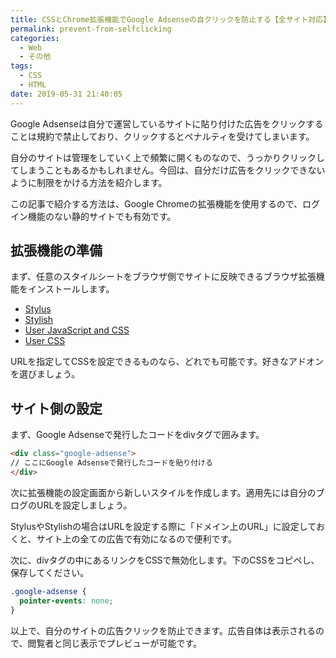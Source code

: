 ```yaml
---
title: CSSとChrome拡張機能でGoogle Adsenseの自クリックを防止する【全サイト対応】
permalink: prevent-from-selfclicking
categories:
  - Web
  - その他
tags:
  - CSS
  - HTML
date: 2019-05-31 21:40:05
---
```


Google Adsenseは自分で運営しているサイトに貼り付けた広告をクリックすることは規約で禁止しており、クリックするとペナルティを受けてしまいます。

自分のサイトは管理をしていく上で頻繁に開くものなので、うっかりクリックしてしまうこともあるかもしれません。今回は、自分だけ広告をクリックできないように制限をかける方法を紹介します。

この記事で紹介する方法は、Google Chromeの拡張機能を使用するので、ログイン機能のない静的サイトでも有効です。

## 拡張機能の準備

まず、任意のスタイルシートをブラウザ側でサイトに反映できるブラウザ拡張機能をインストールします。

- [Stylus](https://chrome.google.com/webstore/detail/stylus/clngdbkpkpeebahjckkjfobafhncgmne?hl=ja)
- [Stylish](https://chrome.google.com/webstore/detail/stylish-custom-themes-for/fjnbnpbmkenffdnngjfgmeleoegfcffe?hl=ja)
- [User JavaScript and CSS](https://chrome.google.com/webstore/detail/user-javascript-and-css/nbhcbdghjpllgmfilhnhkllmkecfmpld?hl=ja)
- [User CSS](https://chrome.google.com/webstore/detail/user-css/okpjlejfhacmgjkmknjhadmkdbcldfcb?hl=ja)


URLを指定してCSSを設定できるものなら、どれでも可能です。好きなアドオンを選びましょう。

## サイト側の設定

まず、Google Adsenseで発行したコードをdivタグで囲みます。

```html
<div class="google-adsense">
// ここにGoogle Adsenseで発行したコードを貼り付ける
</div>
```

次に拡張機能の設定画面から新しいスタイルを作成します。適用先には自分のブログのURLを設定しましょう。

StylusやStylishの場合はURLを設定する際に「ドメイン上のURL」に設定しておくと、サイト上の全ての広告で有効になるので便利です。

次に、divタグの中にあるリンクをCSSで無効化します。下のCSSをコピペし、保存してください。

```css
.google-adsense {
  pointer-events: none;
}
```

以上で、自分のサイトの広告クリックを防止できます。広告自体は表示されるので、閲覧者と同じ表示でプレビューが可能です。
